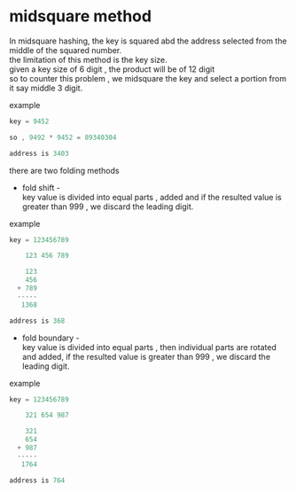 # midsquare method

In midsquare hashing, the key is squared abd the address selected from the middle of the squared number.<br/>
the limitation of this method is the key size.<br/>
given a key size of 6 digit , the product will be of 12 digit<br/>
so to counter this problem , we midsquare the key and select a portion from it say middle 3 digit.


example
```js
key = 9452

so , 9492 * 9452 = 89340304 

address is 3403
```

there are two folding methods<br/>
* fold shift -<br/>
key value is divided into equal parts , added and if the resulted value is greater than 999 , we discard the leading digit.


example
```js
key = 123456789

    123 456 789

    123
    456
  + 789
  -----
   1368

address is 368
```


* fold boundary -<br/>
key value is divided into equal parts , then individual parts are rotated and added, if the resulted value is greater than 999 , we discard the leading digit.


example
```js
key = 123456789

    321 654 987

    321
    654
  + 987
  -----
   1764

address is 764
```
